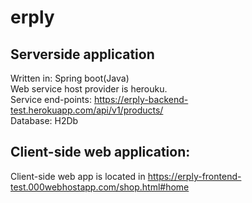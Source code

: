 # erply

## Serverside application


Written in: Spring boot(Java) </br>
Web service host provider is herouku.</br>
Service end-points: https://erply-backend-test.herokuapp.com/api/v1/products/</br>
Database: H2Db</br>


## Client-side web application:

Client-side web app is located in https://erply-frontend-test.000webhostapp.com/shop.html#home
